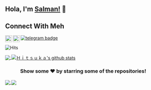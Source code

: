 ## Hola, I'm [Salman!](https://t.me/No_OnE_Kn0wS_Me) 👋


## Connect With Meh
<a href="https://github.com/No-OnE-Kn0wS-Me">
  <img align="left" alt="Hitsuka's Github" width="22px" src="https://cdn.jsdelivr.net/npm/simple-icons@v3/icons/github.svg" />
</a>
<a href="https://t.me/No_OnE_Kn0wS_Me">
  <img align="left" alt="Hitsuka's Telegram" width="22px" src="https://cdn.jsdelivr.net/npm/simple-icons@v3/icons/telegram.svg" />
</a>


[![telegram badge](https://img.shields.io/badge/No_OnE_Kn0wS_Me-30302f?style=flat&logo=telegram)](https://t.me/No_OnE_Kn0wS_Me)


![Hits](https://hits.seeyoufarm.com/api/count/incr/badge.svg?url=https://github.com/No-OnE-Kn0wS-Me/)



<a href="https://github.com/No-OnE-Kn0wS-Me">
  <img align="center" src="https://github-readme-stats.vercel.app/api/top-langs/?username=No-OnE-Kn0wS-Me&theme=dark&hide_langs_below=1" />
</a>
<a href="https://github.com/No-OnE-Kn0wS-Me">
 <img align="center" src="https://github-readme-stats.vercel.app/api?username=No-OnE-Kn0wS-Me&show_icons=true&theme=dark&line_height=30" alt="Ｈｉｔｓｕｋａ's github stats"/>
</a>
<div align="center">

### Show some ❤️ by starring some of the repositories!

</div>

<a href="https://github.com/No-OnE-Kn0wS-Me/TG-Media-To-Telegraph">
  <img align="center" src="https://github-readme-stats.vercel.app/api/pin/?username=No-OnE-Kn0wS-Me&repo=TG-Media-To-Telegraph&theme=dark" />
</a>

<a href="https://github.com/No-OnE-Kn0wS-Me/dArK_pRiNcE">
 <img align="center" src="https://github-readme-stats.vercel.app/api/pin/?username=No-OnE-Kn0wS-Me&repo=dArK_pRiNcE&theme=dark" />
</a>

